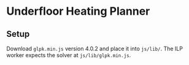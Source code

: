 # Underfloor Heating Planner

## Setup

Download `glpk.min.js` version 4.0.2 and place it into `js/lib/`. The ILP worker expects the solver at `js/lib/glpk.min.js`.


